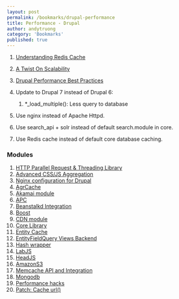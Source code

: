 ```yaml
---
layout: post
permalink: /bookmarks/drupal-performance
title: Performance - Drupal
author: andytruong
category: 'Bookmarks'
published: true
---
```


1. [Understanding Redis Cache](http://goo.gl/zJ3sZ)
1. [A Twist On Scalability](http://goo.gl/17Fgn)
1. [Drupal Performance Best Practices](http://goo.gl/Ugrx9)
1. Update to Drupal 7 instead of Drupal 6:

    1. \*_load_multiple(): Less query to database

1. Use nginx instead of Apache Httpd.
1. Use search_api + solr instead of default search.module in core.
1. Use Redis cache instead of default core database caching.

### Modules

1. [HTTP Parallel Request & Threading Library](http://drupal.org/project/httprl)
1. [Advanced CSS/JS Aggregation](http://drupal.org/project/advagg)
1. [Nginx configuration for Drupal](https://github.com/alanthing/drupal-with-nginx "")
1. [AgrCache](http://drupal.org/project/agrcache "")
1. [Akamai module](http://drupal.org/project/akamai)
1. [APC](http://drupal.org/project/apc "")
1. [Beanstalkd Integration](http://drupal.org/beanstalkd "")
1. [Boost](http://drupal.org/project/boost "")
1. [CDN module](http://drupal.org/project/cdn)
1. [Core Library](http://drupal.org/project/core_library "")
1. [Entity Cache](http://drupal.org/project/entitycache "")
1. [EntityFieldQuery Views Backend](http://drupal.org/project/efq_views "")
1. [Hash wrapper](http://drupal.org/project/hash_wrapper "")
1. [LabJS](http://drupal.org/project/labjs "")
1. [HeadJS](http://drupal.org/project/headjs "")
1. [AmazonS3](http://drupal.org/project/AmazonS3 "")
1. [Memcache API and Integration](http://drupal.org/project/memcache)
1. [Mongodb](http://drupal.org/project/mongodb)
1. [Performance hacks](http://drupal.org/project/performance_hacks)
1. [Patch: Cache url()](http://drupal.org/node/1327720)
